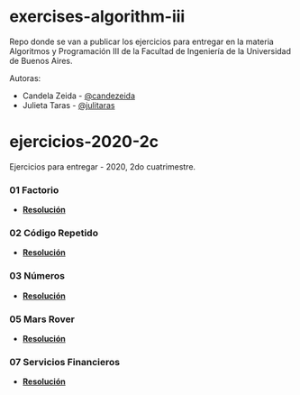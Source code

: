 # exercises-algorithm-iii

Repo donde se van a publicar los ejercicios para entregar en la materia Algoritmos y Programación III de la Facultad de Ingeniería de la Universidad de Buenos Aires.


Autoras: 
- Candela Zeida - [@candezeida](https://github.com/candezeida)
- Julieta Taras - [@julitaras](https://github.com/julitaras)

# ejercicios-2020-2c
Ejercicios para entregar - 2020, 2do cuatrimestre.

### 01 Factorio

- **[Resolución](https://github.com/julitaras/exercises-algorithm-iii/wiki/01---Factorio)**

### 02 Código Repetido

- **[Resolución](https://github.com/julitaras/exercises-algorithm-iii/wiki/02-C%C3%B3digo-repetido)**

### 03 Números

- **[Resolución](https://github.com/julitaras/exercises-algorithm-iii/wiki/03-N%C3%BAmeros)**

### 05 Mars Rover

- **[Resolución](https://github.com/julitaras/exercises-algorithm-iii/wiki/05-Mars-Rover)**

### 07 Servicios Financieros

- **[Resolución](https://github.com/julitaras/exercises-algorithm-iii/wiki/07-Servicios-Financieros)**
